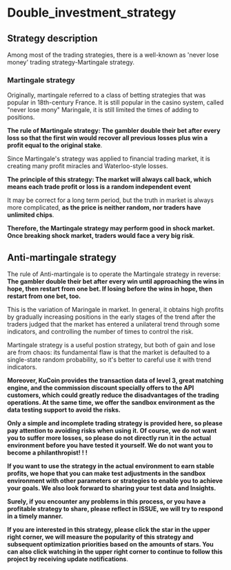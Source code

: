 # Double_investment_strategy

## Strategy description

Among most of the trading strategies, there is a well-known as 'never lose money' trading strategy-Martingale strategy.  

### Martingale strategy

Originally, martingale referred to a class of betting strategies that was popular in 18th-century France. It is still popular in the casino system, called "never lose mony" Maringale, it is still limited the times of adding to positions.

**The rule of Martingale strategy: The gambler double their bet after every loss so that the first win would recover all previous losses plus win a profit equal to the original stake**.  

Since Martingale's strategy was applied to financial trading market, it is creating many profit miracles and Waterloo-style losses.  

**The principle of this strategy: The market will always call back, which means each trade profit or loss is a random independent event**  



It may be correct for a long term period, but the truth in market is always more complicated, **as the price is neither random, nor traders have unlimited chips**.   

**Therefore, the Martingale strategy may perform good in shock market. Once breaking shock market, traders would face a very big risk**.

## Anti-martingale strategy

The rule of Anti-martingale is to operate the Martingale strategy in reverse: **The gambler double their bet after every win until approaching the wins in hope, then restart from one bet. If losing before the wins in hope, then restart from one bet, too.**

This is the variation of Maringale in market. In general, it obtains high profits by gradually increasing positions in the early stages of the trend after the traders judged that the market has entered a unilateral trend through some indicators, and controlling the number of times to control the risk.

Martingale strategy is a useful postion strategy, but both of gain and lose are from chaos: its fundamental flaw is that the market is defaulted to a single-state random probability, so it's better to careful use it with trend indicators. 

**Moreover, KuCoin provides the transaction data of level 3, great matching engine, and the commission discount specially offers to the API customers, which could greatly reduce the disadvantages of the trading operations. At the same time, we offer the sandbox environment as the data testing support to avoid the risks.**

**Only a simple and incomplete trading strategy is provided here, so please pay attention to avoiding risks when using it. Of course, we do not want you to suffer more losses, so please do not directly run it in the actual environment before you have tested it yourself. We do not want you to become a philanthropist! ! !**

**If you want to use the strategy in the actual environment to earn stable profits, we hope that you can make test adjustments in the sandbox environment with other parameters or strategies to enable you to achieve your goals. We also look forward to sharing your test data and Insights.**

**Surely, if you encounter any problems in this process, or you have a profitable strategy to share, please reflect in ISSUE, we will try to respond in a timely manner.**

**If you are interested in this strategy, please click the star in the upper right corner, we will  measure the popularity of this strategy and subsequent optimization priorities based on the amounts of stars. You can also click watching in the upper right corner to continue to follow this project by receiving update notifications**.  